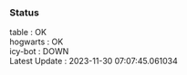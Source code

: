 ### Status


table : OK  
hogwarts : OK  
icy-bot : DOWN  
Latest Update : 2023-11-30 07:07:45.061034
